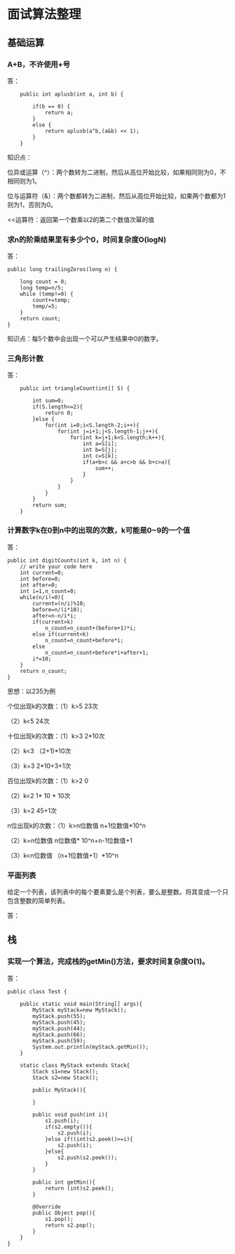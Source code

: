 # 面试算法整理

## 基础运算

### A+B，不许使用+号
答：

		public int aplusb(int a, int b) {
	        
	        if(b == 0) {
	            return a;
	        }
	        else {
	            return aplusb(a^b,(a&b) << 1);
	        }
	    }
	    
知识点：

位异或运算（^）：两个数转为二进制，然后从高位开始比较，如果相同则为0，不相同则为1。

位与运算符（&）：两个数都转为二进制，然后从高位开始比较，如果两个数都为1则为1，否则为0。

<<运算符：返回第一个数乘以2的第二个数值次幂的值

### 求n的阶乘结果里有多少个0，时间复杂度O(logN)

答：

	public long trailingZeros(long n) {

        long count = 0;
        long temp=n/5;
        while (temp!=0) {
            count+=temp;
            temp/=5;
        }
        return count;
    }

知识点：每5个数中会出现一个可以产生结果中0的数字。

### 三角形计数

答：

		public int triangleCount(int[] S) {
	        
	        int sum=0;
	        if(S.length<=2){
	            return 0;
	        }else {
	            for(int i=0;i<S.length-2;i++){
	                for(int j=i+1;j<S.length-1;j++){
	                    for(int k=j+1;k<S.length;k++){
	                        int a=S[i];
	                        int b=S[j];
	                        int c=S[k];
	                        if(a+b>c && a+c>b && b+c>a){
	                            sum++;
	                        }
	                    }
	                }
	            }
	        }
	        return sum;
	    }

### 计算数字k在0到n中的出现的次数，k可能是0~9的一个值

答：

	public int digitCounts(int k, int n) {
        // write your code here
        int current=0;
        int before=0;
        int after=0;  
        int i=1,n_count=0;  
        while(n/i!=0){  
            current=(n/i)%10;  
            before=n/(i*10);  
            after=n-n/i*i;  
            if(current>k)  
                n_count=n_count+(before+1)*i;  
            else if(current<k)  
                n_count=n_count+before*i;  
            else  
                n_count=n_count+before*i+after+1;  
            i*=10;
        }
        return n_count;
    }

思想：以235为例

个位出现k的次数：（1）k>5 23次 

（2）k<5 24次

十位出现k的次数：（1）k>3 2*10次 

（2）k<3 （2+1)*10次

（3）k=3  2*10+3+1次

百位出现k的次数：（1）k>2 0

（2）k<2 1* 10 * 10次

（3）k=2 45+1次

n位出现k的次数：（1）k>n位数值 n+1位数值*10^n

（2）k=n位数值 n位数值* 10^n+n-1位数值+1

（3）k<n位数值 （n+1位数值+1）*10^n

### 平面列表 
给定一个列表，该列表中的每个要素要么是个列表，要么是整数。将其变成一个只包含整数的简单列表。

答：



## 栈

### 实现一个算法，完成栈的getMin()方法，要求时间复杂度O(1)。

答：

	public class Test {
	
	    public static void main(String[] args){
	        MyStack myStack=new MyStack();
	        myStack.push(55);
	        myStack.push(45);
	        myStack.push(44);
	        myStack.push(66);
	        myStack.push(59);
	        System.out.println(myStack.getMin());
	    }
	
	    static class MyStack extends Stack{
	        Stack s1=new Stack();
	        Stack s2=new Stack();
	
	        public MyStack(){
	
	        }
	
	        public void push(int i){
	            s1.push(i);
	            if(s2.empty()){
	                s2.push(i);
	            }else if((int)s2.peek()>=i){
	                s2.push(i);
	            }else{
	                s2.push(s2.peek());
	            }
	        }
	
	        public int getMin(){
	            return (int)s2.peek();
	        }
	
	        @Override
	        public Object pop(){
	            s1.pop();
	            return s2.pop();
	        }
	    }
	}
